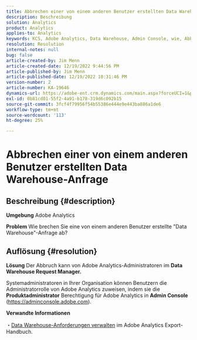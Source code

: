```yaml
---
title: Abbrechen einer von einem anderen Benutzer erstellten Data Warehouse-Anfrage
description: Beschreibung
solution: Analytics
product: Analytics
applies-to: Analytics
keywords: KCS, Adobe Analytics, Data Warehouse, Admin Console, wie, Abbrechen, Anfordern, ein anderer Benutzer, Data Warehouse Request Manager
resolution: Resolution
internal-notes: null
bug: false
article-created-by: Jim Menn
article-created-date: 12/19/2022 9:44:56 PM
article-published-by: Jim Menn
article-published-date: 12/19/2022 10:31:46 PM
version-number: 2
article-number: KA-19646
dynamics-url: https://adobe-ent.crm.dynamics.com/main.aspx?forceUCI=1&pagetype=entityrecord&etn=knowledgearticle&id=475e715c-e67f-ed11-81ac-6045bd006704
exl-id: 0b81cd01-55f2-4a91-b178-319d6c092b15
source-git-commit: 3fcf4f79956f54b55386e444e9e443ba886a1de6
workflow-type: tm+mt
source-wordcount: '113'
ht-degree: 25%

---
```


# Abbrechen einer von einem anderen Benutzer erstellten Data Warehouse-Anfrage

## Beschreibung {#description}


<b>Umgebung</b>
Adobe Analytics

<b>Problem</b>
Wie brechen Sie eine von einem anderen Benutzer erstellte &quot;Data Warehouse&quot;-Anfrage ab?


## Auflösung {#resolution}


<b>Lösung</b>
Der Abbruch kann von Adobe Analytics-Administratoren im <b>Data Warehouse Request Manager.</b>

Systemadministratoren in Ihrer Organisation können Benutzern die Administratorrolle von Adobe Analytics zuweisen, indem sie die <b>Produktadministrator</b> Berechtigung für Adobe Analytics in <b>Admin Console</b> (https://adminconsole.adobe.com).

<b>Verwandte Informationen</b>

・[Data Warehouse-Anforderungen verwalten](https://experienceleague.adobe.com/docs/analytics/export/data-warehouse/data-warehouse-requests-manage.html?lang=de) im Adobe Analytics Export-Handbuch.
